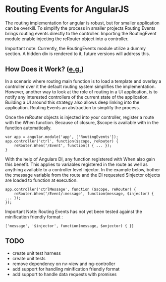 Routing Events for AngularJS
================

The routing implementation for angular is robust, but for smaller application can be overkill.  To simplify the process in smaller projects Routing Events brings routing events directly to the controller.  Importing the RoutingEvent module enable injecting the reRouter object into a controller.

Important note: Currently, the RoutingEvents module utilize a dummy <ng-view></ng-view> section. A hidden div is rendered to it, future versions will address this.

How Does it Work? ([e.g.](https://github.com/SergeiGolos/Angular/blob/master/RoutingEvents/sample.html))
-----------------

In a scenario where routing main function is to load a template and overlay a controller over it the default routing system simplifies the implementation.  However, another way to look at the role of routing in a UI application, is to notify any interested controllers of the current state of the application.  Building a UI around this strategy also allows deep linking into the application. Routing Events an abstraction to simplify the process. 

Once the reRouter objects is injected into your controller, register a route with the When function.  Because of closure, $scope is available with in the function automatically.
	
	var app = angular.module('app', ['RoutingEvents']);
	app.controller('ctrl', function($scope, reRouter) {
		reRouter.When('/Event', function() { ... });
	}

With the help of Angulars DI, any function registered with When also gain this benefit.  This applies to variables registered in the route as well as anything available to a controller level injector.  In the example below, bother the :message variable from the route and the DI requested $injector objects are loaded to function at execution.

	app.controller('ctrlMessage', function ($scope, reRouter) {	
		reRouter.When('/Event/:message', function(message, $injector) { ... });
	});

Important Note: Routing Events has not yet been tested against the minification friendly format :

	['message', '$injector', function(message, $onjector) { }]


TODO
------
* create unit test harness
* create unit tests 
* remove dependency on nv-view and ng-controller
* add support for handling minification friendly format
* add support to handle data requests with promises
